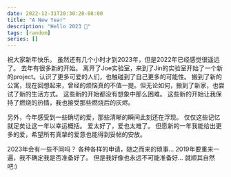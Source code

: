```yaml
---
date: 2022-12-31T20:30:28-08:00
title: "A New Year"
description: "Hello 2023 🐰"
tags: [random]
series: []
---
```

祝大家新年快乐。
虽然还有几个小时才到2023年，但是2022年已经感觉很遥远了。
去年有很多新的开始。
离开了Joe实验室，来到了Jin的实验室开始了一个新的project。认识了更多可爱的人们，也触碰到了自己更多的可能性。
搬到了新的公寓，现在回想起来，曾经的烦恼真的不值一提。但无论如何，搬到了新家，也尝试了新的生活方式。
这些新的开始都没有想象中那么困难。
这些新的开始让我保持了燃烧的热情，我也接受那些燃烧后的灰烬。

另外，今年感受到一些确切的爱，那些清晰的瞬间此刻还在浮现。
仅仅这些记忆就足矣让这一年以幸运概括。
爱太好了，爱也太难了。
但愿新的一年我能给出更多的爱，希望所有真挚的爱意也能得到妥帖的安放。

2023年会有一些不同吗？
各种各样的申请，随之而来的琐事...
2019年要重来一遍，我不确定我是否准备好了。
但是我好像也永远不可能准备好...
就顺其自然吧:)


